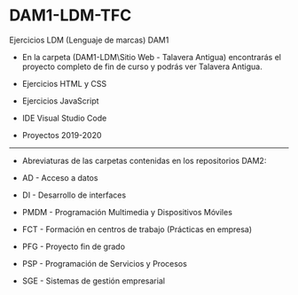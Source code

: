 # DAM1-LDM-TFC
Ejercicios LDM (Lenguaje de marcas) DAM1

* En la carpeta (DAM1-LDM\Sitio Web - Talavera Antigua) encontrarás el proyecto completo de fin de curso y podrás ver Talavera Antigua.
* Ejercicios HTML y CSS
* Ejercicios JavaScript
* IDE Visual Studio Code

* Proyectos 2019-2020
*******************************************************************
* Abreviaturas de las carpetas contenidas en los repositorios DAM2:

* AD - Acceso a datos
* DI - Desarrollo de interfaces
* PMDM - Programación Multimedia y Dispositivos Móviles
* FCT - Formación en centros de trabajo (Prácticas en empresa)
* PFG - Proyecto fin de grado
* PSP - Programación de Servicios y Procesos
* SGE - Sistemas de gestión empresarial